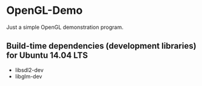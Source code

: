 # OpenGL-Demo
Just a simple OpenGL demonstration program.

## Build-time dependencies (development libraries) for Ubuntu 14.04 LTS
* libsdl2-dev
* libglm-dev

